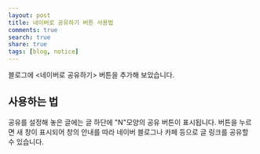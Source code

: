 ```yaml
---
layout: post
title: 네이버로 공유하기 버튼 사용법
comments: true
search: true
share: true
tags: [blog, notice]
---
```


블로그에 <네이버로 공유하기> 버튼을 추가해 보았습니다.

## 사용하는 법
공유를 설정해 놓은 글에는 글 하단에 "N"모양의 공유 버튼이 표시됩니다.
버튼을 누르면 새 창이 표시되어 창의 안내를 따라 네이버 블로그나 카페 등으로 글 링크를 공유할 수 있습니다.